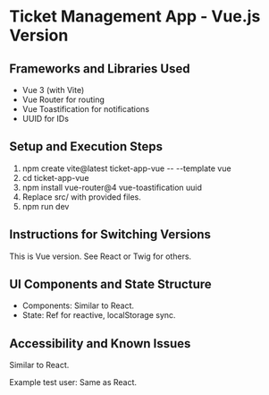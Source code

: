 # Ticket Management App - Vue.js Version

## Frameworks and Libraries Used
- Vue 3 (with Vite)
- Vue Router for routing
- Vue Toastification for notifications
- UUID for IDs

## Setup and Execution Steps
1. npm create vite@latest ticket-app-vue -- --template vue
2. cd ticket-app-vue
3. npm install vue-router@4 vue-toastification uuid
4. Replace src/ with provided files.
5. npm run dev

## Instructions for Switching Versions
This is Vue version. See React or Twig for others.

## UI Components and State Structure
- Components: Similar to React.
- State: Ref for reactive, localStorage sync.

## Accessibility and Known Issues
Similar to React.

Example test user: Same as React.